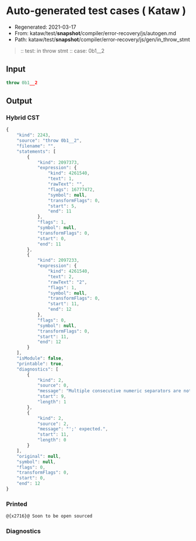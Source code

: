 # Auto-generated test cases ( Kataw )
- Regenerated: 2021-03-17
- From: kataw/test/__snapshot__/compiler/error-recovery/js/autogen.md
- Path: kataw/test/__snapshot__/compiler/error-recovery/js/gen/in_throw_stmt
> :: test: in throw stmt
> :: case: 0b1__2
## Input

`````js
throw 0b1__2
`````

## Output

### Hybrid CST

```javascript
{
    "kind": 2243,
    "source": "throw 0b1__2",
    "filename": "",
    "statements": [
        {
            "kind": 2097373,
            "expression": {
                "kind": 4261540,
                "text": 1,
                "rawText": "",
                "flags": 16777472,
                "symbol": null,
                "transformFlags": 0,
                "start": 5,
                "end": 11
            },
            "flags": 1,
            "symbol": null,
            "transformFlags": 0,
            "start": 0,
            "end": 11
        },
        {
            "kind": 2097233,
            "expression": {
                "kind": 4261540,
                "text": 2,
                "rawText": "2",
                "flags": 1,
                "symbol": null,
                "transformFlags": 0,
                "start": 11,
                "end": 12
            },
            "flags": 0,
            "symbol": null,
            "transformFlags": 0,
            "start": 11,
            "end": 12
        }
    ],
    "isModule": false,
    "printable": true,
    "diagnostics": [
        {
            "kind": 2,
            "source": 0,
            "message": "Multiple consecutive numeric separators are not permitted",
            "start": 9,
            "length": 1
        },
        {
            "kind": 2,
            "source": 2,
            "message": "';' expected.",
            "start": 11,
            "length": 0
        }
    ],
    "original": null,
    "symbol": null,
    "flags": 0,
    "transformFlags": 0,
    "start": 0,
    "end": 12
}
```

### Printed

```javascript
@{x2716}@ Soon to be open sourced
```

### Diagnostics

```javascript

```


